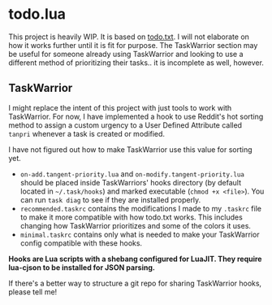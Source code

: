 # todo.lua

This project is heavily WIP. It is based on
[todo.txt](https://github.com/todotxt/todo.txt). I will not elaborate on how it
works further until it is fit for purpose. The TaskWarrior section may be
useful for someone already using TaskWarrior and looking to use a different
method of prioritizing their tasks.. it is incomplete as well, however.

## TaskWarrior

I might replace the intent of this project with just tools to work with
TaskWarrior. For now, I have implemented a hook to use Reddit's hot sorting
method to assign a custom urgency to a User Defined Attribute called `tanpri`
whenever a task is created or modified.

I have not figured out how to make TaskWarrior use this value for sorting yet.

- `on-add.tangent-priority.lua` and `on-modify.tangent-priority.lua` should be
  placed inside TaskWarriors' hooks directory (by default located in
  `~/.task/hooks`) and marked executable (`chmod +x <file>`). You can run `task
  diag` to see if they are installed properly.
- `recommended.taskrc` contains the modifications I made to my `.taskrc` file
  to make it more compatible with how todo.txt works. This includes changing
  how TaskWarrior prioritizes and some of the colors it uses.
- `minimal.taskrc` contains only what is needed to make your TaskWarrior config
  compatible with these hooks.

**Hooks are Lua scripts with a shebang configured for LuaJIT. They require
lua-cjson to be installed for JSON parsing.**

If there's a better way to structure a git repo for sharing TaskWarrior hooks,
please tell me!